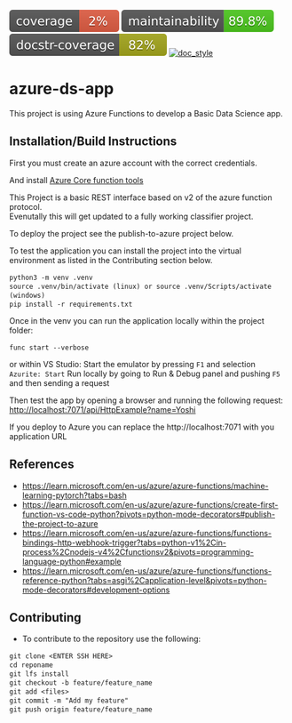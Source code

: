 [![testcoverage](/doc/testcoverage_badge.svg)](/doc/testcoverage.txt)
[![maintainability](/doc/maintainability_badge.svg)](/doc/maintainability.txt)
[![docstring_coverage](/doc/docstringcoverage_badge.svg)](/doc/docstringcoverage.txt)
[![doc_style](https://img.shields.io/badge/%20style-numpy-459db9.svg)](https://numpydoc.readthedocs.io/en/latest/format.html)

# azure-ds-app
This project is using Azure Functions to develop a Basic Data Science app.

## Installation/Build Instructions
First you must create an azure account with the correct credentials.

And install [Azure Core function tools](https://learn.microsoft.com/en-us/azure/azure-functions/functions-run-local?tabs=linux%2Cisolated-process%2Cnode-v4%2Cpython-v2%2Chttp-trigger%2Ccontainer-apps&pivots=programming-language-csharp#install-the-azure-functions-core-tools)

This Project is a basic REST interface based on v2 of the azure function protocol.  
Evenutally this will get updated to a fully working classifier project.

To deploy the project see the publish-to-azure project below.

To test the application you can install the project into the virtual environment as listed in the Contributing section below.
```commandline
python3 -m venv .venv
source .venv/bin/activate (linux) or source .venv/Scripts/activate (windows)
pip install -r requirements.txt 
```

Once in the venv you can run the application locally within the project folder:
```commandline
func start --verbose
```

or within VS Studio:
Start the emulator by pressing `F1` and selection `Azurite: Start`
Run locally by going to Run & Debug panel and pushing `F5` and then sending a request

Then test the app by opening a browser and running the following request:
<http://localhost:7071/api/HttpExample?name=Yoshi>

If you deploy to Azure you can replace the http://localhost:7071 with you application URL

## References
* https://learn.microsoft.com/en-us/azure/azure-functions/machine-learning-pytorch?tabs=bash
* https://learn.microsoft.com/en-us/azure/azure-functions/create-first-function-vs-code-python?pivots=python-mode-decorators#publish-the-project-to-azure
* https://learn.microsoft.com/en-us/azure/azure-functions/functions-bindings-http-webhook-trigger?tabs=python-v1%2Cin-process%2Cnodejs-v4%2Cfunctionsv2&pivots=programming-language-python#example
* https://learn.microsoft.com/en-us/azure/azure-functions/functions-reference-python?tabs=asgi%2Capplication-level&pivots=python-mode-decorators#development-options

## Contributing
* To contribute to the repository use the following:
```commandline
git clone <ENTER SSH HERE>
cd reponame
git lfs install
git checkout -b feature/feature_name
git add <files>
git commit -m "Add my feature"
git push origin feature/feature_name
```



